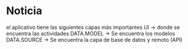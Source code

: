 # Noticia
el aplicativo tiene las siguientes capas más importantes
UI -> donde se encuentra las actividades
DATA.MODEL -> Se encuentra los modelos
DATA.SOURCE -> Se encuentra la capa de base de datos y remoto (API)
